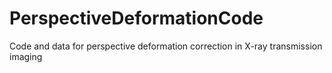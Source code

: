 # PerspectiveDeformationCode
 Code and data for perspective deformation correction in X-ray transmission imaging
